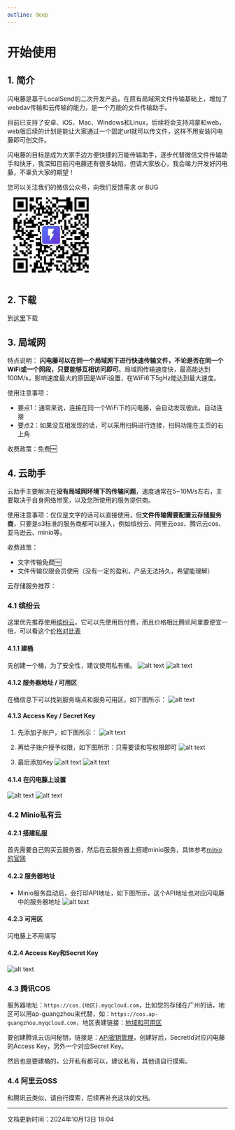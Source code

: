 ```yaml
---
outline: deep
---
```


# 开始使用

## 1. 简介
闪电藤是基于LocalSend的二次开发产品，在原有局域网文件传输基础上，增加了webdav传输和云传输的能力，是一个万能的文件传输助手。

目前已支持了安卓、iOS、Mac、Windows和Linux，后续将会支持鸿蒙和web，web版后续的计划是能让大家通过一个固定url就可以传文件，这样不用安装闪电藤即可创文件。

闪电藤的目标是成为大家手边方便快捷的万能传输助手，逐步代替微信文件传输助手和快牙，我深知目前闪电藤还有很多缺陷，但请大家放心，我会竭力开发好闪电藤，不辜负大家的期望！

您可以关注我们的微信公众号，向我们反馈需求 or BUG
<img style="max-height: 200px;" src="docs/images/gzh.jpg" />

## 2. 下载
到[这里](/download)下载

## 3. 局域网
特点说明：
**闪电藤可以在同一个局域网下进行快速传输文件，不论是否在同一个WiFi或一个网段，只要能够互相访问即可**。局域网传输速度快，最高能达到100M/s，影响速度最大的原因是WiFi设置，在WiFi6下5gHz能达到最大速度。

使用注意事项：
- 要点1：通常来说，连接在同一个WiFi下的闪电藤，会自动发现彼此，自动连接
- 要点2：如果没互相发现的话，可以采用扫码进行连接，扫码功能在主页的右上角

收费政策：免费🆓


## 4. 云助手

云助手主要解决在**没有局域网环境下的传输问题**，速度通常在5~10M/s左右，主要取决于自身网络带宽，以及您所使用的服务提供商。

使用注意事项：仅仅是文字的话可以直接使用，但**文件传输需要配置云存储服务商**，只要是s3标准的服务商都可以接入，例如缤纷云、阿里云oss、腾讯云cos、亚马逊云、minio等。

收费政策：
- 文字传输免费🆓
- 文件传输仅限会员使用（没有一定的盈利，产品无法持久，希望能理解）

云存储服务推荐：
### 4.1 缤纷云
这里优先推荐使用[缤纷云](https://www.bitiful.com/)，它可以先使用后付费，而且价格相比腾讯阿里要便宜一倍，可以看这个[价格对比表](https://docs.bitiful.com/prices/compare)

#### 4.1.1 建桶
先创建一个桶，为了安全性，建议使用私有桶。
![alt text](./images/usage/image-8.png)
![alt text](./images/usage/image-9.png)

#### 4.1.2 服务器地址 / 可用区
在桶信息下可以找到服务端点和服务可用区，如下图所示：
![alt text](./images/usage/image.png)

#### 4.1.3 Access Key / Secret Key
1. 先添加子账户，如下图所示：
![alt text](./images/usage/image-1.png)

2. 再给子账户授予权限，如下图所示：只需要读和写权限即可
![alt text](./images/usage/image-2.png)

3. 最后添加Key
![alt text](./images/usage/image-3.png)
![alt text](./images/usage/image-4.png)

#### 4.1.4 在闪电藤上设置
![alt text](./images/usage/image-7.png)
![alt text](./images/usage/image-5.png)

### 4.2 Minio私有云
#### 4.2.1 搭建私服
首先需要自己购买云服务器，然后在云服务器上搭建minio服务，具体参考[minio的官网](https://min.io/docs/minio/linux/index.html?ref=con)

#### 4.2.2 服务器地址
- Minio服务启动后，会打印API地址，如下图所示，这个API地址也对应闪电藤中的服务器地址
![alt text](./images/usage/image-6.png)

#### 4.2.3 可用区
闪电藤上不用填写

#### 4.2.4 Access Key和Secret Key
![alt text](./images/usage/image-10.png)


### 4.3 腾讯COS
服务器地址：`https://cos.{地区}.myqcloud.com`，比如您的存储在广州的话，地区可以用ap-guangzhou来代替，如：`https://cos.ap-guangzhou.myqcloud.com`，地区表建链接：[地域和可用区](https://cloud.tencent.com/document/product/213/6091)

要创建腾讯云访问秘钥，链接是：[API密钥管理](https://console.cloud.tencent.com/cam/capi)，创建好后，SecretId对应闪电藤的Access Key，另外一个对应Secret Key。

然后也是要建桶的，公开私有都可以，建议私有，其他请自行摸索。

### 4.4 阿里云OSS

和腾讯云类似，请自行摸索，后续再补充这块的文档。

---
文档更新时间：2024年10月13日 18:04